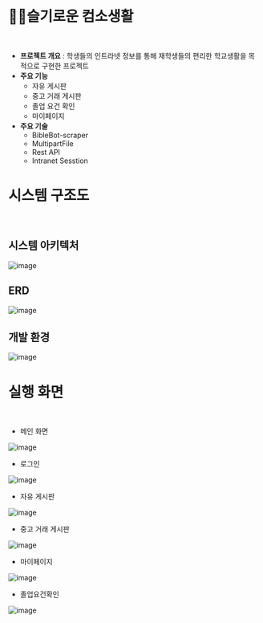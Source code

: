 # 👩‍💻슬기로운 컴소생활

<br>

- **프로젝트 개요** : 학생들의 인트라넷 정보를 통해 재학생들의 편리한 학교생활을 목적으로 구현한 프로젝트
- **주요 기능**
  - 자유 게시판
  - 중고 거래 게시판
  - 졸업 요건 확인
  - 마이페이지
- **주요 기술**
  - BibleBot-scraper
  - MultipartFile
  - Rest API
  - Intranet Sesstion
  
# 시스템 구조도
<br>

## 시스템 아키텍처

![image](https://user-images.githubusercontent.com/84673536/219849711-eb73857f-158a-4c5f-a50e-f4c59457530f.png)

## ERD

![image](https://user-images.githubusercontent.com/84673536/219850064-0570826d-c9a8-43f9-abf3-5e8be06c4561.png)

## 개발 환경

![image](https://user-images.githubusercontent.com/84673536/219849939-1ef24d23-77f5-4a73-8701-1293dba181ef.png)


# 실행 화면
<br>

- 메인 화면

![image](https://user-images.githubusercontent.com/84673536/219850175-4ba0c6a3-7a3d-4038-9f4c-816eea7cdeff.png)


- 로그인

![image](https://user-images.githubusercontent.com/84673536/219850178-0d336db4-d296-49e9-9de8-c4eda99e40c0.png)


- 자유 게시판

![image](https://user-images.githubusercontent.com/84673536/219850180-db791621-cc55-4e9b-ad7f-ed98d967349d.png)


- 중고 거래 게시판

![image](https://user-images.githubusercontent.com/84673536/219850182-05220bf2-485f-4d42-92e5-428599e83f87.png)


- 마이페이지

![image](https://user-images.githubusercontent.com/84673536/219850615-f8c8343b-25fe-4a99-919d-49cb73876afc.png)

- 졸업요건확인

![image](https://user-images.githubusercontent.com/84673536/219850603-a1a1b480-8f95-4845-a95d-384d302fd6b4.png)



